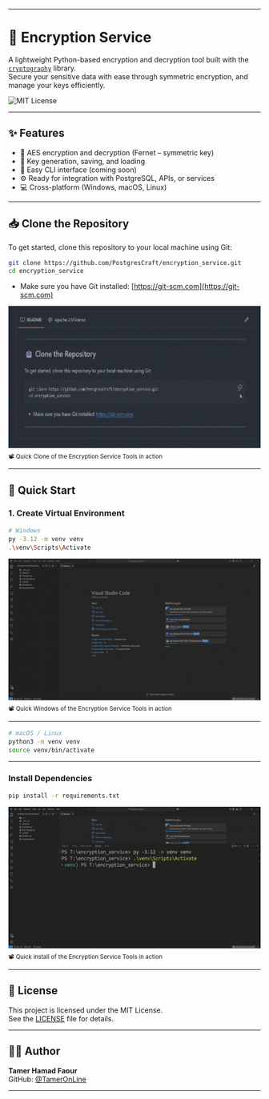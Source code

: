 
---

# 🔐 Encryption Service

A lightweight Python-based encryption and decryption tool built with the [`cryptography`](https://cryptography.io/en/latest/) library.  
Secure your sensitive data with ease through symmetric encryption, and manage your keys efficiently.

![MIT License](https://img.shields.io/badge/License-MIT-green.svg)

---

## ✨ Features

- 🔐 AES encryption and decryption (Fernet – symmetric key)
- 🔑 Key generation, saving, and loading
- 🧰 Easy CLI interface (coming soon)
- ⚙️ Ready for integration with PostgreSQL, APIs, or services
- 💻 Cross-platform (Windows, macOS, Linux)
---

## 📥 Clone the Repository

To get started, clone this repository to your local machine using Git:

```bash
git clone https://github.com/PostgresCraft/encryption_service.git
cd encryption_service
```

- Make sure you have Git installed: [https://git-scm.com](https://git-scm.com)

<div align="center">
  <img src="screenshots/Clone.gif" alt="Encryption Service Tools Clone" width="600"/>
</div>
<sub>📽️ Quick Clone of the Encryption Service Tools in action</sub>

---

## 🚀 Quick Start
### 1. Create Virtual Environment

```bash
# Windows
py -3.12 -m venv venv
.\venv\Scripts\Activate
```
<div align="center">
  <img src="screenshots/Windows.gif" alt="Encryption Service Tools Windows" width="600"/>
</div>
<sub>📽️ Quick Windows of the Encryption Service Tools in action</sub>

---

```bash
# macOS / Linux
python3 -m venv venv
source venv/bin/activate
```

---

### Install Dependencies

```bash
pip install -r requirements.txt
```
<div align="center">
  <img src="screenshots/install.gif" alt="Encryption Service Tools install" width="600"/>
</div>
<sub>📽️ Quick install of the Encryption Service Tools in action</sub>

---

## 📄 License

This project is licensed under the MIT License.  
See the [LICENSE](./LICENSE) file for details.

---

## 👨‍💻 Author

**Tamer Hamad Faour**  
GitHub: [@TamerOnLine](https://github.com/TamerOnLine)

---
